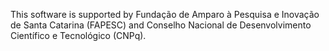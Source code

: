This software is supported by Fundação de Amparo à Pesquisa e Inovação de Santa Catarina (FAPESC) and Conselho Nacional de Desenvolvimento Científico e Tecnológico (CNPq).

